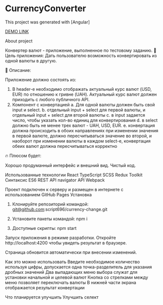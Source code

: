 # CurrencyConverter

This project was generated with [Angular]

[DEMO LINK](https://Alzay007.github.io/CurrencyExchange/)

About project

Конвертер валют - приложение, выполненное по тестовому заданию. 
🎯 Цель приложения: Дать пользователю возможность конвертировать из одной валюты в другую.

📝 Описание:

Приложение должно состоять из: 
  1. В header-е необходимо отображать актуальный курс валют (USD, EUR) по отношению к гривне (UAH).
     Актуальный курс валют должен приходить с любого публичного API.
  2. Компонент с конвертацией
    a. Для одной валюты должен быть свой input и select. 
    b. отдельный input + select для первой валюты, и отдельный input + select для второй валюты
    c. в input задается число, чтобы указать кол-во единиц для конвертирования
    d. в select должно быть не менее трех валют - UAH, USD, EUR.
    e. конвертация должна происходить в обоих направлениях 
    при изменении значения в первой валюте, должно пересчитываться значение во второй, и наоборот
    при изменении валюты в каждом select-е, конвертация обеих валют должна пересчитываться корректно

🔥 Плюсом будет:

Хорошо продуманный интерфейс и внешний вид.
Чистый код.

Использованные технологии
React
TypeScript
SCSS
Redux Toolkit
Синтаксис ES6
REST API
navigator API
Webpack

Проект подключен к серверу и размещен в интернете с использованием GitHub Pages
Установка
1. Клонируйте репозиторий командой:
git@github.com:script696/currency-change.git

2. Установите пакеты командой:
npm i

3. Доступные скрипты:
npm start

Запуск приложения в режиме разработки.
Откройте http://localhost:4200 чтобы увидеть результат в браузере.

Страница обновится автоматически при внесении изменений.

Как это можно использовать
Введите необходимое количество используя цифры, допускается одна точка-разделитель для указания дробных значений
Два выпадающих меню выбора служат для установки начальной и целевой валют
Кнопка со стрелками между меню позволяет переключать валюты
В нижней части экрана отображается результат конвертации

Что планируется улучшить
Улучшить селект
